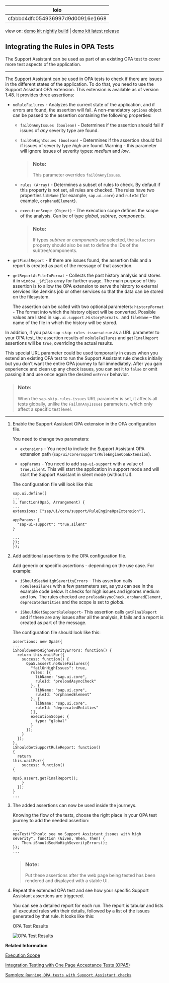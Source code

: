 <!-- loiocfabbd4dfc054936997d9d00916e1668 -->

| loio |
| -----|
| cfabbd4dfc054936997d9d00916e1668 |

<div id="loio">

view on: [demo kit nightly build](https://openui5nightly.hana.ondemand.com/#/topic/cfabbd4dfc054936997d9d00916e1668) | [demo kit latest release](https://openui5.hana.ondemand.com/#/topic/cfabbd4dfc054936997d9d00916e1668)</div>

## Integrating the Rules in OPA Tests

The Support Assistant can be used as part of an existing OPA test to cover more test aspects of the application.

***

The Support Assistant can be used in OPA tests to check if there are issues in the different states of the application. To do that, you need to use the Support Assistant OPA extension. This extension is available as of version 1.48. It provides three assertions:

-   `noRuleFailures` - Analyzes the current state of the application, and if errors are found, the assertion will fail. A non-mandatory `options` object can be passed to the assertion containing the following properties:

    -   `failOnAnyIssues (boolean)` - Determines if the assertion should fail if issues of *any* severity type are found.

    -   `failOnHighIssues (boolean)` - Determines if the assertion should fail if issues of severity type *high* are found. Warning - this parameter will ignore issues of severity types: *medium* and *low*.

        > ### Note:  
        > This parameter overrides `failOnAnyIssues`.

    -   `rules (Array)` - Determines a subset of rules to check. By default if this property is not set, all rules are checked. The rules have two properties `libName` \(for example, `sap.ui.core`\) and `ruleId` \(for example, `orphanedElement`\).

    -   `executionScope (Object)` - The execution scope defines the scope of the analysis. Can be of type *global*, *subtree*, *components*.

        > ### Note:  
        > If types *subtree* or *components* are selected, the `selectors` property should also be set to define the IDs of the subtree/components.

-   `getFinalReport` - If there are issues found, the assertion fails and a report is created as part of the message of that assertion.

-   `getReportAsFileInFormat` - Collects the past history analysis and stores it in `window._$files` array for further usage. The main purpose of this assertion is to allow the OPA extension to serve the history to external services like Jenkins job or other services so that the data can be stored on the filesystem.

    The assertion can be called with two optional parameters: `historyFormat` - The format into which the history object will be converted. Possible values are listed in `sap.ui.support.HistoryFormats.` and `fileName` – the name of the file in which the history will be stored.


In addition, if you pass `sap-skip-rules-issues=true` as a URL parameter to your OPA test, the assertion results of `noRuleFailures` and `getFinalReport` assertions will be `true`, overriding the actual results.

This special URL parameter could be used temporarily in cases when you extend an existing OPA test to run the Support Assistant rule checks initially but you don’t want the entire OPA journey to fail immediately. After you gain experience and clean up any check issues, you can set it to `false` or omit passing it and use once again the desired `onError` behavior.

> ### Note:  
> When the `sap-skip-rules-issues` URL parameter is set, it affects all tests globally, unlike the `FailOnAnyIssues` parameters, which only affect a specific test level.

***

1.  Enable the Support Assistant OPA extension in the OPA configuration file.

    You need to change two parameters:

    -   `extensions` - You need to include the Support Assistant OPA extension path \(`sap/ui/core/support/RuleEngineOpaExtension`\).

    -   `appParams` - You need to add `sap-ui-support` with a value of `true,silent`. This will start the application in support mode and will start the Support Assistant in silent mode \(without UI\).

    The configuration file will look like this:

    ```
    sap.ui.define([
    ...
    ], function(Opa5, Arrangement) {
    ...
    extensions: ["sap/ui/core/support/RuleEngineOpaExtension"],
    
    appParams: {
      "sap-ui-support": "true,silent"
    }
    
    ...
    });
    });
    
    ```

2.  Add additional assertions to the OPA configuration file.

    Add generic or specific assertions - depending on the use case. For example:

    -   `iShouldSeeNoHighSeverityErrors` - This assertion calls `noRuleFailures` with a few parameters set, as you can see in the example code below. It checks for high issues and ignores medium and low. The rules checked are `preloadAsyncCheck`, `orphanedElement`, `deprecatedEntities` and the scope is set to *global*.

    -   `iShouldGetSupportRuleReport`- This assertion calls `getFinalReport` and if there are any issues after all the analysis, it fails and a report is created as part of the message.

    The configuration file should look like this:

    ```
    assertions: new Opa5({
    ...
    iShouldSeeNoHighSeverityErrors: function() {
      return this.waitFor({
        success: function() {
          Opa5.assert.noRuleFailures({
            "failOnHighIssues": true,
            rules: [{
              libName: "sap.ui.core",
              ruleId: "preloadAsyncCheck"
            }, {
              libName: "sap.ui.core",
              ruleId: "orphanedElement"
            }, {
              libName: "sap.ui.core",
              ruleId: "deprecatedEntities"
            }],
            executionScope: {
              type: "global"
            }
          });
        }
      });
    },
    iShouldGetSupportRuleReport: function() {                                                       
      return this.waitFor({                                                                     
        success: function() {                                                                                   
          Opa5.assert.getFinalReport();                                                                     
        }                                                       
      });                                         
    }
    ...
    
    ```

3.  The added assertions can now be used inside the journeys.

    Knowing the flow of the tests, choose the right place in your OPA test journey to add the needed assertion:

    ```
    ...
    opaTest("Should see no Support Assistant issues with high severity", function (Given, When, Then) {
    	Then.iShouldSeeNoHighSeverityErrors();
    });
    ...
    
    ```

    > ### Note:  
    > Put these assertions after the web page being tested has been rendered and displayed with a stable UI.

4.  Repeat the extended OPA test and see how your specific Support Assistant assertions are triggered.

    You can see a detailed report for each run. The report is tabular and lists all executed rules with their details, followed by a list of the issues generated by that rule. It looks like this:

       
      
    <a name="loiocfabbd4dfc054936997d9d00916e1668__fig_wq5_lm1_k1b"/>OPA Test Results

     ![](loio2d0db1687d01471095d520ccdcce6d68_HiRes.png "OPA Test Results") 


**Related Information**  


[Execution Scope](Execution_Scope_e15067d.md "OpenUI5 apps consist of multiple views, components and fragments. If you run the rules on the complete app with all loaded elements and components, you may not get the desired results. Therefore, the Support Assistant allows you to change the scope of an analysis run and thus narrow down your result set. This helps you focus on specific issues, components or controls within your app.")

[Integration Testing with One Page Acceptance Tests \(OPA5\)](Integration_Testing_with_One_Page_Acceptance_Tests_(OPA5)_2696ab5.md "OPA5 is an API for OpenUI5 controls. It hides asynchronicity and eases access to OpenUI5 elements. This makes OPA especially helpful for testing user interactions, integration with OpenUI5, navigation, and data binding.")

[Samples: `Running OPA tests with Support Assistant checks`](https://openui5.hana.ondemand.com/explored.html#/sample/sap.ui.core.sample.OpaWithSupportAssistant/preview)


